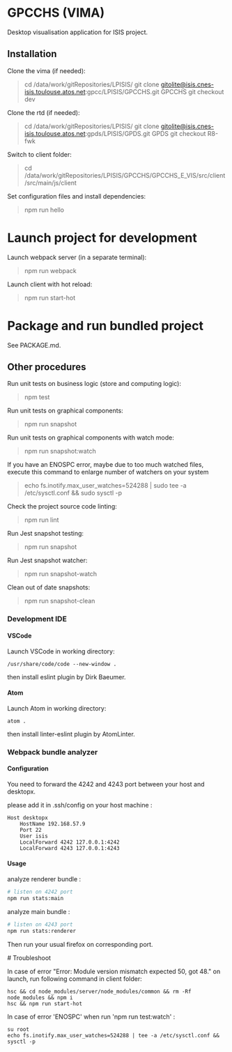 # GPCCHS (VIMA)

Desktop visualisation application for ISIS project.

## Installation

Clone the vima (if needed):
> cd /data/work/gitRepositories/LPISIS/
> git clone gitolite@isis.cnes-isis.toulouse.atos.net:gpcc/LPISIS/GPCCHS.git GPCCHS
> git checkout dev

Clone the rtd (if needed):
> cd /data/work/gitRepositories/LPISIS/
> git clone gitolite@isis.cnes-isis.toulouse.atos.net:gpds/LPISIS/GPDS.git GPDS
> git checkout R8-fwk

Switch to client folder:
> cd /data/work/gitRepositories/LPISIS/GPCCHS/GPCCHS_E_VIS/src/client/src/main/js/client

Set configuration files and install dependencies:
> npm run hello

# Launch project for development

Launch webpack server (in a separate terminal):
> npm run webpack

Launch client with hot reload:
> npm run start-hot

# Package and run bundled project

See PACKAGE.md.

## Other procedures

Run unit tests on business logic (store and computing logic):
> npm test

Run unit tests on graphical components:
> npm run snapshot

Run unit tests on graphical components with watch mode:
> npm run snapshot:watch

If you have an ENOSPC error, maybe due to too much watched files, execute this command to
enlarge number of watchers on your system
> echo fs.inotify.max_user_watches=524288 | sudo tee -a /etc/sysctl.conf && sudo sysctl -p

Check the project source code linting:
> npm run lint

Run Jest snapshot testing:
>npm run snapshot

Run Jest snapshot watcher:
>npm run snapshot-watch

Clean out of date snapshots:
>npm run snapshot-clean

### Development IDE

#### VSCode

Launch VSCode in working directory:
```
/usr/share/code/code --new-window .
```
then install eslint  plugin by Dirk Baeumer.

#### Atom

Launch Atom in working directory:
```
atom .
```
then install linter-eslint  plugin by AtomLinter.


### Webpack bundle analyzer

#### Configuration
You need to forward the 4242 and 4243 port between your host and desktopx.

please add it in .ssh/config on your host machine :
```
Host desktopx
    HostName 192.168.57.9
    Port 22
    User isis
    LocalForward 4242 127.0.0.1:4242
    LocalForward 4243 127.0.0.1:4243
```

#### Usage
analyze renderer bundle :
```bash
# listen on 4242 port
npm run stats:main
```

analyze main bundle :
```bash
# listen on 4243 port
npm run stats:renderer
```
Then run your usual firefox on corresponding port.

# Troubleshoot

In case of error "Error: Module version mismatch expected 50, got 48." on launch, run following command in client folder:

```
hsc && cd node_modules/server/node_modules/common && rm -Rf node_modules && npm i
hsc && npm run start-hot
```


In case of error 'ENOSPC' when run 'npm run test:watch' :

```
su root
echo fs.inotify.max_user_watches=524288 | tee -a /etc/sysctl.conf && sysctl -p
```
